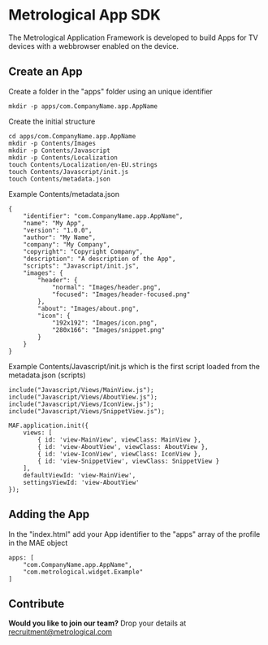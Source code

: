 Metrological App SDK
====================

The Metrological Application Framework is developed to build Apps for TV devices with a webbrowser enabled on the device.

Create an App
-------------

Create a folder in the "apps" folder using an unique identifier

	mkdir -p apps/com.CompanyName.app.AppName

Create the initial structure

	cd apps/com.CompanyName.app.AppName
	mkdir -p Contents/Images
	mkdir -p Contents/Javascript
	mkdir -p Contents/Localization
	touch Contents/Localization/en-EU.strings
	touch Contents/Javascript/init.js
	touch Contents/metadata.json

Example Contents/metadata.json

	{
  		"identifier": "com.CompanyName.app.AppName",
  		"name": "My App",
  		"version": "1.0.0",
  		"author": "My Name",
  		"company": "My Company",
  		"copyright": "Copyright Company",
  		"description": "A description of the App",
  		"scripts": "Javascript/init.js",
  		"images": {
  			"header": {
	  			"normal": "Images/header.png",
  				"focused": "Images/header-focused.png"
	  		},
  			"about": "Images/about.png",
	  		"icon": {
  				"192x192": "Images/icon.png",
  				"280x166": "Images/snippet.png"
  			}
  		}
  	}


Example Contents/Javascript/init.js which is the first script loaded from the metadata.json (scripts)

	include("Javascript/Views/MainView.js");
	include("Javascript/Views/AboutView.js");
	include("Javascript/Views/IconView.js");
	include("Javascript/Views/SnippetView.js");

	MAF.application.init({
		views: [
			{ id: 'view-MainView', viewClass: MainView },
			{ id: 'view-AboutView', viewClass: AboutView },
			{ id: 'view-IconView', viewClass: IconView },
			{ id: 'view-SnippetView', viewClass: SnippetView }
		],
		defaultViewId: 'view-MainView',
		settingsViewId: 'view-AboutView'
	});

Adding the App
--------------

In the "index.html" add your App identifier to the "apps" array of the profile in the MAE object

	apps: [
		"com.CompanyName.app.AppName",
		"com.metrological.widget.Example"
	]

Contribute
----------

**Would you like to join our team?** Drop your details at recruitment@metrological.com 
